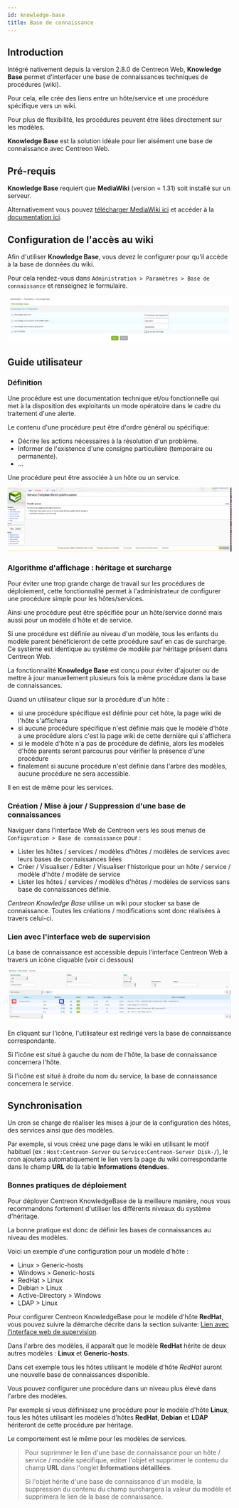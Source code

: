 ```yaml
---
id: knowledge-base
title: Base de connaissance
---
```


## Introduction

Intégré nativement depuis la version 2.8.0 de Centreon Web, **Knowledge
Base** permet d'interfacer une base de connaissances techniques de procédures
(wiki).

Pour cela, elle crée des liens entre un hôte/service et une procédure spécifique
vers un wiki.

Pour plus de flexibilité, les procédures peuvent être liées directement sur les
modèles.

**Knowledge Base** est la solution idéale pour lier aisément une base
de connaissance avec Centreon Web.

## Pré-requis

**Knowledge Base** requiert que **MediaWiki** (version = 1.31) soit
installé sur un serveur.

Alternativement vous pouvez [télécharger MediaWiki
ici](http://www.mediawiki.org/wiki/MediaWiki) et accéder à la [documentation
ici](http://www.mediawiki.org/wiki/User_hub).

## Configuration de l'accès au wiki

Afin d'utiliser **Knowledge Base**, vous devez le configurer pour qu'il
accède à la base de données du wiki.

Pour cela rendez-vous dans `Administration > Paramètres > Base de connaissance` et
renseignez le formulaire.

![image](../assets/administration/parameters-wiki.png)

## Guide utilisateur

### Définition

Une procédure est une documentation technique et/ou fonctionnelle qui met à la
disposition des exploitants un mode opératoire dans le cadre du traitement d'une
alerte.

Le contenu d'une procédure peut être d'ordre général ou spécifique:

  - Décrire les actions nécessaires à la résolution d'un problème.
  - Informer de l'existence d'une consigne particulière (temporaire ou
    permanente).
  - ...

Une procédure peut être associée à un hôte ou un service.

![image](../assets/administration/parameters-wiki-article.png)

### Algorithme d'affichage : héritage et surcharge

Pour éviter une trop grande charge de travail sur les procédures de déploiement,
cette fonctionnalité permet à l'administrateur de configurer une procédure
simple pour les hôtes/services.

Ainsi une procédure peut être spécifiée pour un hôte/service donné mais aussi
pour un modèle d'hôte et de service.

Si une procédure est définie au niveau d'un modèle, tous les enfants du modèle
parent bénéficieront de cette procédure sauf en cas de surcharge. Ce système est
identique au système de modèle par héritage présent dans Centreon Web.

La fonctionnalité **Knowledge Base** est conçu pour éviter d'ajouter ou
de mettre à jour manuellement plusieurs fois la même procédure dans la base de
connaissances.

Quand un utilisateur clique sur la procédure d'un hôte :

  - si une procédure spécifique est définie pour cet hôte, la page wiki de
    l'hôte s'affichera
  - si aucune procédure spécifique n'est définie mais que le modèle d'hôte a une
    procédure alors c'est la page wiki de cette dernière qui s'affichera
  - si le modèle d'hôte n'a pas de procédure de définie, alors les modèles
    d'hôte parents seront parcourus pour vérifier la présence d'une procédure
  - finalement si aucune procédure n'est définie dans l'arbre des modèles,
    aucune procédure ne sera accessible.

Il en est de même pour les services.

### Création / Mise à jour / Suppression d'une base de connaissances

Naviguer dans l'interface Web de Centreon vers les sous menus de
`Configuration > Base de connaissance` pour :

  - Lister les hôtes / services / modèles d'hôtes / modèles de services avec
    leurs bases de connaissances liées
  - Créer / Visualiser / Editer / Visualiser l'historique pour un hôte / service
    / modèle d'hôte / modèle de service
  - Lister les hôtes / services / modèles d'hôtes / modèles de services sans
    base de connaissances définie.

*Centreon Knowledge Base* utilise un wiki pour stocker sa base de connaissance.
Toutes les créations / modifications sont donc réalisées à travers celui-ci.

### Lien avec l'interface web de supervision

La base de connaissance est accessible depuis l'interface Centreon Web à travers
un icône cliquable (voir ci dessous)

![image](../assets/administration/parameters-wiki-host-monitoring.png)

En cliquant sur l'icône, l'utilisateur est redirigé vers la base de connaissance
correspondante.

Si l'icône est situé à gauche du nom de l'hôte, la base de connaissance
concernera l'hôte.

Si l'icône est situé à droite du nom du service, la base de connaissance
concernera le service.

## Synchronisation

Un cron se charge de réaliser les mises à jour de la configuration des hôtes,
des services ainsi que des modèles.

Par exemple, si vous créez une page dans le wiki en utilisant le motif habituel
(ex : `Host:Centreon-Server` ou `Service:Centreon-Server Disk-/`), le cron
ajoutera automatiquement le lien vers la page du wiki correspondante dans le
champ **URL** de la table **Informations étendues**.

### Bonnes pratiques de déploiement

Pour déployer Centreon KnowledgeBase de la meilleure manière, nous vous
recommandons fortement d'utiliser les différents niveaux du système d'héritage.

La bonne pratique est donc de définir les bases de connaissances au niveau des
modèles.

Voici un exemple d'une configuration pour un modèle d'hôte :

  - Linux \> Generic-hosts
  - Windows \> Generic-hosts
  - RedHat \> Linux
  - Debian \> Linux
  - Active-Directory \> Windows
  - LDAP \> Linux

Pour configurer Centreon KnowledgeBase pour le modèle d'hôte **RedHat**, vous
pouvez suivre la démarche décrite dans la section suivante: [Lien avec l'interface web de
supervision](#lien-avec-linterface-web-de-supervision).

Dans l'arbre des modèles, il apparaît que le modèle **RedHat** hérite de deux
autres modèles : **Linux** et **Generic-hosts**.

Dans cet exemple tous les hôtes utilisant le modèle d'hôte *RedHat* auront une
nouvelle base de connaissances disponible.

Vous pouvez configurer une procédure dans un niveau plus élevé dans l'arbre des
modèles.

Par exemple si vous définissez une procédure pour le modèle d'hôte **Linux**, tous
les hôtes utilisant les modèles d'hôtes **RedHat**, **Debian** et **LDAP** hériteront
de cette procédure par héritage.

Le comportement est le même pour les modèles de services.

> Pour suprimmer le lien d'une base de connaissance pour un hôte / service /
> modèle spécifique, editer l'objet et supprimer le contenu du champ **URL**
> dans l'onglet **Informations détaillées**.
>
> Si l'objet hérite d'une base de connaissance d'un modèle, la suppression du
> contenu du champ surchargera la valeur du modèle et supprimera le lien de la
> base de connaissance.
